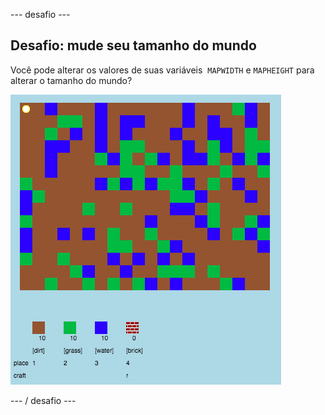 \--- desafio \---

## Desafio: mude seu tamanho do mundo

Você pode alterar os valores de suas variáveis ​​ `MAPWIDTH` e `MAPHEIGHT` para alterar o tamanho do mundo?

![captura de tela](images/craft-mapsize.png)

\--- / desafio \---
